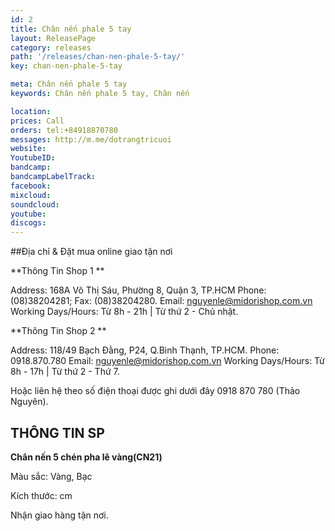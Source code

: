 ```yaml
---
id: 2
title: Chân nến phale 5 tay
layout: ReleasePage
category: releases
path: '/releases/chan-nen-phale-5-tay/'
key: chan-nen-phale-5-tay

meta: Chân nến phale 5 tay
keywords: Chân nến phale 5 tay, Chân nến

location: 
prices: Call
orders: tel:+84918870780
messages: http://m.me/dotrangtricuoi
website: 
YoutubeID: 
bandcamp: 
bandcampLabelTrack: 
facebook: 
mixcloud: 
soundcloud: 
youtube: 
discogs: 
---
```


##Địa chỉ & Đặt mua online giao tận nơi

**Thông Tin Shop 1 **

Address: 168A Võ Thị Sáu, Phường 8, Quận 3, TP.HCM Phone: (08)38204281; Fax: (08)38204280. Email: nguyenle@midorishop.com.vn Working Days/Hours: Từ 8h - 21h | Từ thứ 2 - Chủ nhật.

**Thông Tin Shop 2 **

Address: 118/49 Bạch Đằng, P24, Q.Bình Thạnh, TP.HCM. Phone: 0918.870.780 Email: nguyenle@midorishop.com.vn Working Days/Hours: Từ 8h - 17h | Từ thứ 2 - Thứ 7.

Hoặc liên hệ theo số điện thoại được ghi dưới đây 0918 870 780 (Thảo Nguyên).

## THÔNG TIN SP

**Chân nến 5 chén pha lê vàng(CN21)**

Màu sắc: Vàng, Bạc

Kích thước: cm

Nhận giao hàng tận nơi.
